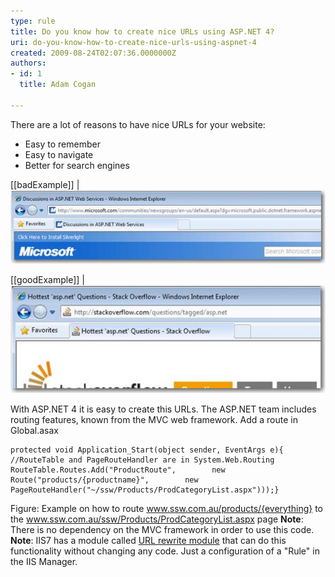 ```yaml
---
type: rule
title: Do you know how to create nice URLs using ASP.NET 4?
uri: do-you-know-how-to-create-nice-urls-using-aspnet-4
created: 2009-08-24T02:07:36.0000000Z
authors:
- id: 1
  title: Adam Cogan

---
```


There are a lot of reasons to have nice URLs for your website:<br>
- Easy to remember
- Easy to navigate
- Better for search engines


[[badExample]]
| ![ Bad example – This URL is impossible to remember for your users, and even search don’t like these URLs ](BadURL.jpg) 

[[goodExample]]
| ![ Good example – Nice clean URL, easy to remember, easy to guess where I am and good for search engines ](GoodURL.jpg) 

With ASP.NET 4 it is easy to create this URLs. The ASP.NET team includes routing features, known from the MVC web framework.
 Add a route in Global.asax


```
protected void Application_Start(object sender, EventArgs e){    //RouteTable and PageRouteHandler are in System.Web.Routing    RouteTable.Routes.Add("ProductRoute",        new Route("products/{productname}",        new PageRouteHandler("~/ssw/Products/ProdCategoryList.aspx")));}​
```

Figure: Example on how to route www.ssw.com.au/products/{everything} to the www.ssw.com.au/ssw/Products/ProdCategoryList.aspx page 
**Note**: There is no dependency on the MVC framework in order to use this code.
**Note**: IIS7 has a module called [URL rewrite module](http://www.iis.net/learn/extensions/url-rewrite-module/using-the-url-rewrite-module) that can do this functionality without changing any code. Just a configuration of a "Rule" in the IIS Manager.
